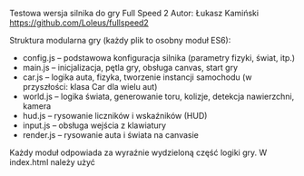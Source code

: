 Testowa wersja silnika do gry Full Speed 2
Autor: Łukasz Kamiński
https://github.com/Loleus/fullspeed2

Struktura modularna gry (każdy plik to osobny moduł ES6):
- config.js – podstawowa konfiguracja silnika (parametry fizyki, świat, itp.)
- main.js – inicjalizacja, pętla gry, obsługa canvas, start gry
- car.js – logika auta, fizyka, tworzenie instancji samochodu (w przyszłości: klasa Car dla wielu aut)
- world.js – logika świata, generowanie toru, kolizje, detekcja nawierzchni, kamera
- hud.js – rysowanie liczników i wskaźników (HUD)
- input.js – obsługa wejścia z klawiatury
- render.js – rysowanie auta i świata na canvasie

Każdy moduł odpowiada za wyraźnie wydzieloną część logiki gry.
W index.html należy użyć <script type="module">.

Wersja modularna ułatwia rozbudowę silnika (np. wiele aut, AI, multiplayer, różne konfiguracje pojazdów).
